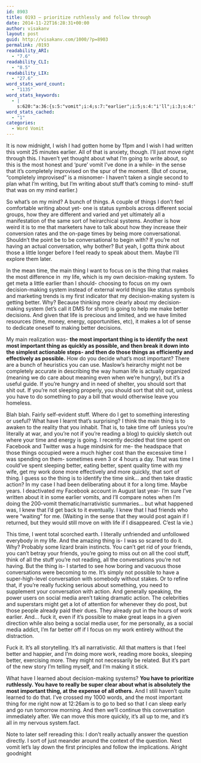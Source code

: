 ```yaml
---
id: 8903
title: 0193 – prioritize ruthlessly and follow through
date: 2014-11-22T16:28:31+00:00
author: visakanv
layout: post
guid: http://visakanv.com/1000/?p=8903
permalink: /0193
readability_ARI:
  - "7.6"
readability_CLI:
  - "8.5"
readability_LIX:
  - "27.6"
word_stats_word_count:
  - "1135"
word_stats_keywords:
  - |
    s:620:"a:36:{s:5:"vomit";i:4;s:7:"earlier";i:5;s:4:"i'll";i:3;s:4:"move";i:3;s:5:"going";i:4;s:5:"sense";i:3;s:10:"completely";i:3;s:7:"writing";i:3;s:5:"stuff";i:5;s:4:"mind";i:3;s:6:"things";i:5;s:4:"feel";i:3;s:6:"social";i:4;s:4:"sort";i:5;s:12:"conversation";i:4;s:5:"think";i:3;s:4:"time";i:11;s:4:"main";i:3;s:5:"thing";i:11;s:5:"focus";i:3;s:4:"life";i:5;s:8:"decision";i:5;s:6:"making";i:7;s:6:"system";i:5;s:6:"better";i:8;s:9:"important";i:5;s:7:"quickly";i:4;s:8:"possible";i:4;s:8:"sleeping";i:3;s:7:"reading";i:3;s:5:"spent";i:3;s:4:"work";i:4;s:6:"action";i:3;s:7:"friends";i:3;s:6:"really";i:3;s:5:"media";i:3;}";
word_stats_cached:
  - "1"
categories:
  - Word Vomit
---
```

It is now midnight, I wish I had gotten home by 11pm and I wish I had written this vomit 25 minutes earlier. All of that is anxiety, though. I&#8217;ll just move right through this. I haven&#8217;t yet thought about what I&#8217;m going to write about, so this is the most honest and &#8216;pure&#8217; vomit I&#8217;ve done in a while- in the sense that it&#8217;s completely improvised on the spur of the moment. (But of course, &#8220;completely improvised&#8221; is a misnomer- I haven&#8217;t taken a single second to plan what I&#8217;m writing, but I&#8217;m writing about stuff that&#8217;s coming to mind- stuff that was on my mind earlier.)

So what&#8217;s on my mind? A bunch of things. A couple of things I don&#8217;t feel comfortable writing about yet- one is status symbols across different social groups, how they are different and varied and yet ultimately all a manifestation of the same sort of heirarchical systems. Another is how weird it is to me that marketers have to talk about how they increase their conversion rates and the on-page times by being more conversational. Shouldn&#8217;t the point be to be conversational to begin with? If you&#8217;re not having an actual conversation, why bother? But yeah, I gotta think about those a little longer before I feel ready to speak about them. Maybe I&#8217;ll explore them later.

In the mean time, the main thing I want to focus on is the thing that makes the most difference in  my life, which is my own decision-making system. To get meta a little earlier than I should- choosing to focus on my own decision-making system instead of external world things like status symbols and marketing trends is my first indicator that my decision-making system is getting better. Why? Because thinking more clearly about my decision-making system (let&#8217;s call it DMS for short) is going to help me make better decisions. And given that life is precious and limited, and we have limited resources (time, money, energy, opportunities, etc), it makes a lot of sense to dedicate oneself to making better decisions.

My main realization was- **the most important thing is to identify the next most important thing as quickly as possible, and then break it down into the simplest actionable steps- and then do those things as efficiently and effectively as possible.** How do you decide what&#8217;s most important? There are a bunch of heuristics you can use. Maslow&#8217;s heirarchy might not be completely accurate in describing the way human life is actually organized (meaning we do care about meaning even when we&#8217;re hungry), but it&#8217;s a useful guide. If you&#8217;re hungry and in need of shelter, you should sort that shit out. If you&#8217;re not sleeping properly, you should sort that shit out, unless you have to do something to pay a bill that would otherwise leave you homeless.

Blah blah. Fairly self-evident stuff. Where do I get to something interesting or useful? What have I learnt that&#8217;s surprising? I think the main thing is to awaken to the reality that you inhabit. That is, to take time off (unless you&#8217;re literally at war, and you&#8217;re not if you&#8217;re reading a blog) to quickly sketch out where your time and energy is going. I recently decided that time spent on Facebook and Twitter was a huge mindsink for me- the headspace that those things occupied were a much higher cost than the excessive time I was spending on them- sometimes even 3 or 4 hours a day. That was time I could&#8217;ve spent sleeping better, eating better, spent quality time with my wife, get my work done more effectively and more quickly, that sort of thing. I guess so the thing is to identify the time sink&#8230; and then take drastic action? In my case I had been deliberating about it for a long time. Maybe years. I deactivated my Facebook account in August last year- I&#8217;m sure I&#8217;ve written about it in some earlier vomits, and I&#8217;ll compare notes when I&#8217;m doing the 200-vomit thematic/narrativistic summaries&#8230; but what happened was, I knew that I&#8217;d get back to it eventually. I knew that I had friends who were &#8220;waiting&#8221; for me. (Waiting in the sense that they would post again if I returned, but they would still move on with life if I disappeared. C&#8217;est la vie.)

This time, I went total scorched earth. I literally unfriended and unfollowed everybody in my life. And the amazing thing is- I was so scared to do it. Why? Probably some lizard brain instincts. You can&#8217;t get rid of your friends, you can&#8217;t betray your friends, you&#8217;re going to miss out on all the cool stuff, think of all the stuff you&#8217;re not reading, all the conversations you&#8217;re not having. But the thing is- I started to see how boring and vacuous those conversations were becoming to me. It&#8217;s simply not possible to have a super-high-level conversation with somebody without stakes. Or to refine that, if you&#8217;re really fucking serious about something, you need to supplement your conversation with action. And generally speaking, the power users on social media aren&#8217;t taking dramatic action. The celebrities and superstars might get a lot of attention for whenever they do post, but those people already paid their dues. They already put in the hours of work earlier. And&#8230; fuck it, even if it&#8217;s possible to make great leaps in a given direction while also being a social media user, for me personally, as a social media addict, I&#8217;m far better off if I focus on my work entirely without the distraction.

Fuck it. It&#8217;s all storytelling. It&#8217;s all narrativistic. All that matters is that I feel better and happier, and I&#8217;m doing more work, reading more books, sleeping better, exercising more. They might not necessarily be related. But it&#8217;s part of the new story I&#8217;m telling myself, and I&#8217;m making it stick.

What have I learned about decision-making systems? **You have to prioritize ruthlessly. You have to really be super clear about what is absolutely the most important thing, at the expense of all others.** And I still haven&#8217;t quite learned to do that. I&#8217;ve crossed my 1000 words, and the most important thing for me right now at 12:26am is to go to bed so that I can sleep early and go run tomorrow morning. And then we&#8217;ll continue this conversation immediately after. We can move this more quickly, it&#8217;s all up to me, and it&#8217;s all in my nervous system.fact.

Note to later self rereading this: I don&#8217;t really actually answer the question directly. I sort of just meander around the context of the question. Next vomit let&#8217;s lay down the first principles and follow the implications. Alright goodnight